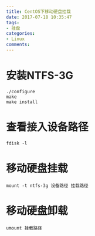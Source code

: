 ```yaml
---
title: CentOS下移动硬盘挂载
date: 2017-07-18 10:35:47
tags:
- 挂盘
categories:
- Linux
comments:
---
```


# 安装NTFS-3G
```
./configure
make
make install
```

# 查看接入设备路径
```
fdisk -l
```

# 移动硬盘挂载
```
mount -t ntfs-3g 设备路径 挂载路径
```

# 移动硬盘卸载
```
umount 挂载路径
```